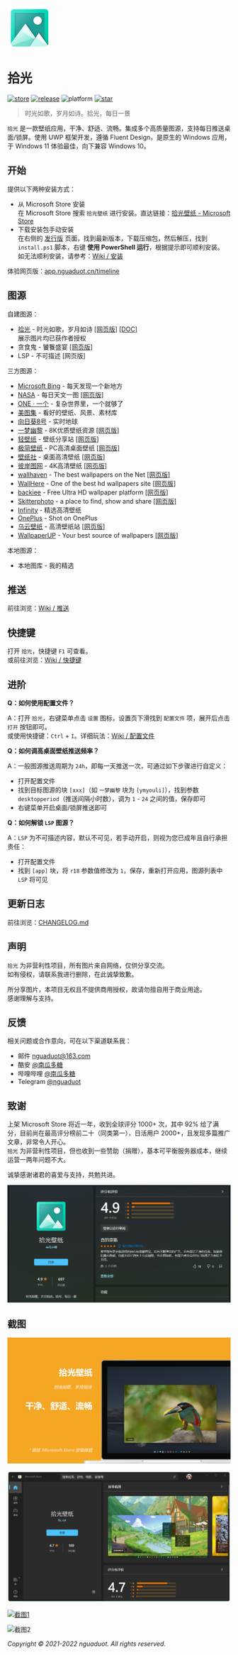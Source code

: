 ![icon](./sample/icon.png)

# 拾光

[![store](https://img.shields.io/badge/microsoft%20store-v8.0-brightgreen)](https://www.microsoft.com/store/apps/9N7VHQ989BB7)
[![release](https://img.shields.io/badge/release-v8.0.221109-blue)](https://gitee.com/nguaduot/timeline/releases)
![platform](https://img.shields.io/badge/platform-Windows%2011%20%26%2010-lightgrey)
[![star](https://gitee.com/nguaduot/timeline/badge/star.svg?theme=dark)](https://gitee.com/nguaduot/timeline)

> 时光如歌，岁月如诗。拾光，每日一景

`拾光` 是一款壁纸应用，干净、舒适、流畅。集成多个高质量图源，支持每日推送桌面/锁屏。使用 UWP 框架开发，遵循 Fluent Design，是原生的 Windows 应用，于 Windows 11 体验最佳，向下兼容 Windows 10。

## 开始

提供以下两种安装方式：

+ 从 Microsoft Store 安装  
  在 Microsoft Store 搜索 `拾光壁纸` 进行安装。直达链接：[拾光壁纸 - Microsoft Store](https://www.microsoft.com/store/apps/9N7VHQ989BB7)
+ 下载安装包手动安装    
  在右侧的 [发行版](https://gitee.com/nguaduot/timeline/releases) 页面，找到最新版本，下载压缩包，然后解压，找到 `install.ps1` 脚本，右键 **使用 PowerShell 运行**，根据提示即可顺利安装。  
  如无法顺利安装，请参考：[Wiki / 安装](https://gitee.com/nguaduot/timeline/wikis/%E5%AE%89%E8%A3%85)

体验网页版：[app.nguaduot.cn/timeline](https：//app.nguaduot.cn/timeline)

## 图源

自建图源：
+ [拾光](https://api.nguaduot.cn/timeline/doc) - 时光如歌，岁月如诗 [[网页版]](https://api.nguaduot.cn/timeline/demo) [[DOC]](https://api.nguaduot.cn/timeline/doc)  
  展示图片均已获作者授权
+ 贪食鬼 - 饕餮盛宴 [[网页版]](https://api.nguaduot.cn/glutton/demo)
+ LSP - 不可描述 [网页版]

三方图源：
+ [Microsoft Bing](https://cn.bing.com) - 每天发现一个新地方
+ [NASA](https://apod.nasa.gov/apod) - 每日天文一图 [[网页版]](https://api.nguaduot.cn/nasa/demo)
+ [ONE · 一个](http://m.wufazhuce.com/one) - 复杂世界里，一个就够了
+ [美图集](https://photo.ihansen.org/) - 看好的壁纸、风景、素材库
+ [向日葵8号](https://himawari.asia/) - 实时地球
+ [一梦幽黎](https://www.ymyouli.com) - 8K优质壁纸资源 [[网页版]](https://api.nguaduot.cn/ymyouli/demo)
+ [轻壁纸](https://qingbizhi.com/) - 壁纸分享站 [[网页版]](https://api.nguaduot.cn/qingbz/demo)
+ [极简壁纸](https://bz.zzzmh.cn/index) - PC高清桌面壁纸 [[网页版]](https://api.nguaduot.cn/zzzmh/demo)
+ [壁纸社](https://www.toopic.cn/dnbz) - 桌面高清壁纸 [[网页版]](https://api.nguaduot.cn/toopic/demo)
+ [彼岸图网](https://pic.netbian.com/) - 4K高清壁纸 [[网页版]](https://api.nguaduot.cn/netbian/demo)
+ [wallhaven](https://wallhaven.cc/) - The best wallpapers on the Net [[网页版]](https://api.nguaduot.cn/wallhaven/demo)
+ [WallHere](https://wallhere.com) - One of the best hd wallpapers site [[网页版]](https://api.nguaduot.cn/wallhere/demo)
+ [backiee](https://backiee.com/) - Free Ultra HD wallpaper platform [[网页版]](https://api.nguaduot.cn/backiee/demo)
+ [Skitterphoto](https://skitterphoto.com/) - a place to find, show and share [[网页版]](https://api.nguaduot.cn/skitter/demo)
+ [Infinity](https://www.infinitytab.com/) - 精选高清壁纸
+ [OnePlus](https://photos.oneplus.com) - Shot on OnePlus
+ [乌云壁纸](https://www.obzhi.com) - 高清壁纸站 [[网页版]](https://api.nguaduot.cn/obzhi/demo)
+ [WallpaperUP](https://www.wallpaperup.com) - Your best source of wallpapers [[网页版]](https://api.nguaduot.cn/wallpaperup/demo)

本地图源：
+ 本地图库 - 我的精选

## 推送

前往浏览：[Wiki / 推送](https://gitee.com/nguaduot/timeline/wikis/%E6%8E%A8%E9%80%81)

## 快捷键

打开 `拾光`，快捷键 `F1` 可查看。  
或前往浏览：[Wiki / 快捷键](https://gitee.com/nguaduot/timeline/wikis/%E5%BF%AB%E6%8D%B7%E9%94%AE)

## 进阶

**Q：如何使用配置文件？**

A：打开 `拾光`，右键菜单点击 `设置` 图标，设置页下滑找到 `配置文件` 项，展开后点击 `打开` 按钮即可。  
或使用快捷键：`Ctrl` + `I`。详细玩法：[Wiki / 配置文件](https://gitee.com/nguaduot/timeline/wikis/%E9%85%8D%E7%BD%AE%E6%96%87%E4%BB%B6)

**Q：如何调高桌面壁纸推送频率？**

A：一般图源推送周期为 `24h`，即每一天推送一次，可通过如下步骤进行自定义：
+ 打开配置文件
+ 找到目标图源的块 `[xxx]`（如 `一梦幽黎` 块为 `[ymyouli]`），找到参数 `desktopperiod`（推送间隔小时数），调为 `1` - `24` 之间的值，保存即可
+ 右键菜单开启桌面/锁屏推送即可

**Q：如何解锁 `LSP` 图源？**

A：`LSP` 为不可描述内容，默认不可见，若手动开启，则视为您已成年且自行承担责任：
+ 打开配置文件
+ 找到 `[app]` 块，将 `r18` 参数值修改为 `1`，保存，重新打开应用，图源列表中 `LSP` 将可见

## 更新日志

前往浏览：[CHANGELOG.md](./CHANGELOG.md)

## 声明

`拾光` 为非营利性项目，所有图片来自网络，仅供分享交流。  
如有侵权，请联系我进行删除，在此诚挚致歉。

所分享图片，本项目无权且不提供商用授权，故请勿擅自用于商业用途。  
感谢理解与支持。

## 反馈

相关问题或合作意向，可在以下渠道联系我：
+ 邮件 [nguaduot@163.com](mailto:nguaduot@163.com)
+ 酷安 [@南瓜多糖](http://www.coolapk.com/u/474144)
+ 哔哩哔哩 [@南瓜多糖](https://space.bilibili.com/321810619)
+ Telegram [@nguaduot](https://t.me/nguaduot)

## 致谢

上架 Microsoft Store 将近一年，收到全球评分 1000+ 次，其中 92% 给了满分，目前尚在最高评分榜前二十（同类第一），日活用户 2000+，且发现多篇推广文章，非常令人开心。  
`拾光` 为非营利性项目，但也收到一些赞助（捐赠），基本可平衡服务器成本，继续运营一两年问题不大。

诚挚感谢诸君的喜爱与支持，共勉共进。

![评分&评价](./sample/review.jpg)

## 截图

![宣传](./sample/ad.png)

![Microsoft Store](./sample/store.png)

[![截图1](./sample/screenshot02.png)](https://gitee.com/nguaduot/timeline/raw/master/sample/%E6%8B%BE%E5%85%89_%E4%B8%80%E6%A2%A6%E5%B9%BD%E9%BB%8E_ABUIABACGAAgi8DPjwYoiKbruQYwgDw4-Bw.jpg)

![截图2](./sample/向日葵8号.gif)

*Copyright © 2021-2022 nguaduot. All rights reserved.*
